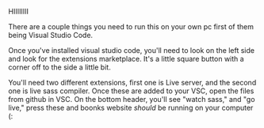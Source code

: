HIIIIIIII

There are a couple things you need to run this on your own pc
first of them being Visual Studio Code.

Once you've installed visual studio code,
you'll need to look on the left side and look for the
extensions marketplace.
It's a little square button with a corner off to the side a
little bit.

You'll need two different extensions, first one is Live
server, and the second one is live sass compiler.
Once these are added to your VSC, open the files from github
in VSC. On the bottom header, you'll see "watch sass," and
"go live," press these and boonks website _should_ be
running on your computer (:
